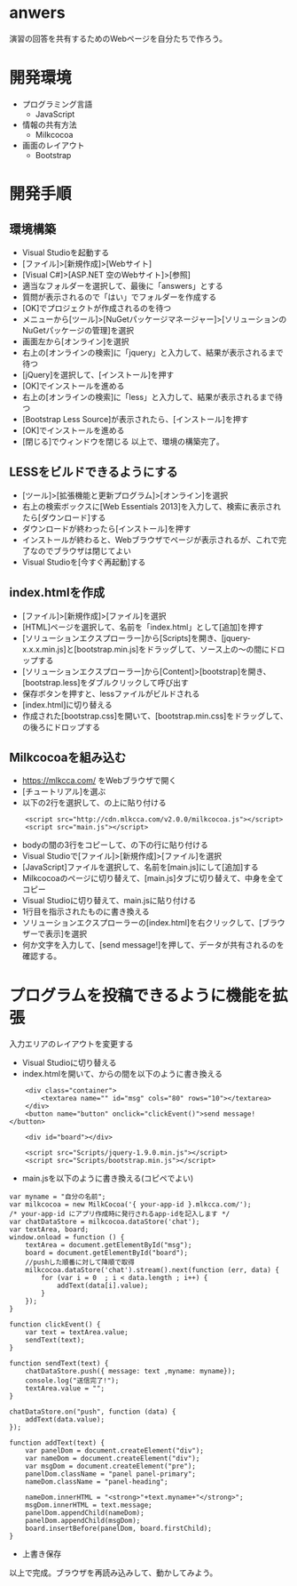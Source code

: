 # anwers
演習の回答を共有するためのWebページを自分たちで作ろう。

# 開発環境
- プログラミング言語
    - JavaScript
- 情報の共有方法
    - Milkcocoa
- 画面のレイアウト
    - Bootstrap

# 開発手順
## 環境構築
- Visual Studioを起動する
- [ファイル]>[新規作成]>[Webサイト]
- [Visual C#]>[ASP.NET 空のWebサイト]>[参照]
- 適当なフォルダーを選択して、最後に「answers」とする
- 質問が表示されるので「はい」でフォルダーを作成する
- [OK]でプロジェクトが作成されるのを待つ
- メニューから[ツール]>[NuGetパッケージマネージャー]>[ソリューションのNuGetパッケージの管理]を選択
- 画面左から[オンライン]を選択
- 右上の[オンラインの検索]に「jquery」と入力して、結果が表示されるまで待つ
- [jQuery]を選択して、[インストール]を押す
- [OK]でインストールを進める
- 右上の[オンラインの検索]に「less」と入力して、結果が表示されるまで待つ
- [Bootstrap Less Source]が表示されたら、[インストール]を押す
- [OK]でインストールを進める
- [閉じる]でウィンドウを閉じる
以上で、環境の構築完了。

## LESSをビルドできるようにする
- [ツール]>[拡張機能と更新プログラム]>[オンライン]を選択
- 右上の検索ボックスに[Web Essentials 2013]を入力して、検索に表示されたら[ダウンロード]する
- ダウンロードが終わったら[インストール]を押す
- インストールが終わると、Webブラウザでページが表示されるが、これで完了なのでブラウザは閉じてよい
- Visual Studioを[今すぐ再起動]する


## index.htmlを作成
- [ファイル]>[新規作成]>[ファイル]を選択
- [HTML]ページを選択して、名前を「index.html」として[追加]を押す
- [ソリューションエクスプローラー]から[Scripts]を開き、[jquery-x.x.x.min.js]と[bootstrap.min.js]をドラッグして、ソース上の<body>～</body>の間にドロップする
- [ソリューションエクスプローラー]から[Content]>[bootstrap]を開き、[bootstrap.less]をダブルクリックして呼び出す
- 保存ボタンを押すと、lessファイルがビルドされる
- [index.html]に切り替える
- 作成された[bootstrap.css]を開いて、[bootstrap.min.css]をドラッグして、</title>の後ろにドロップする

## Milkcocoaを組み込む
- https://mlkcca.com/ をWebブラウザで開く
- [チュートリアル]を選ぶ
- 以下の2行を選択して、</head>の上に貼り付ける
```
    <script src="http://cdn.mlkcca.com/v2.0.0/milkcocoa.js"></script>
    <script src="main.js"></script>
```
- bodyの間の3行をコピーして、<body>の下の行に貼り付ける
- Visual Studioで[ファイル]>[新規作成]>[ファイル]を選択
- [JavaScript]ファイルを選択して、名前を[main.js]にして[追加]する
- Milkcocoaのページに切り替えて、[main.js]タブに切り替えて、中身を全てコピー
- Visual Studioに切り替えて、main.jsに貼り付ける
- 1行目を指示されたものに書き換える
- ソリューションエクスプローラーの[index.html]を右クリックして、[ブラウザーで表示]を選択
- 何か文字を入力して、[send message!]を押して、データが共有されるのを確認する。

# プログラムを投稿できるように機能を拡張
入力エリアのレイアウトを変更する
- Visual Studioに切り替える
- index.htmlを開いて、<body>から</body>の間を以下のように書き換える
```
    <div class="container">
        <textarea name="" id="msg" cols="80" rows="10"></textarea>
    </div>
    <button name="button" onclick="clickEvent()">send message!</button>

    <div id="board"></div>

    <script src="Scripts/jquery-1.9.0.min.js"></script>
    <script src="Scripts/bootstrap.min.js"></script>
```
- main.jsを以下のように書き換える(コピペでよい)
```
var myname = "自分の名前";
var milkcocoa = new MilkCocoa('{ your-app-id }.mlkcca.com/');
/* your-app-id にアプリ作成時に発行されるapp-idを記入します */
var chatDataStore = milkcocoa.dataStore('chat');
var textArea, board;
window.onload = function () {
    textArea = document.getElementById("msg");
    board = document.getElementById("board");
    //pushした順番に対して降順で取得
    milkcocoa.dataStore('chat').stream().next(function (err, data) {
        for (var i = 0  ; i < data.length ; i++) {
            addText(data[i].value);
        }
    });
}

function clickEvent() {
    var text = textArea.value;
    sendText(text);
}

function sendText(text) {
    chatDataStore.push({ message: text ,myname: myname});
    console.log("送信完了!");
    textArea.value = "";
}

chatDataStore.on("push", function (data) {
    addText(data.value);
});

function addText(text) {
    var panelDom = document.createElement("div");
    var nameDom = document.createElement("div");
    var msgDom = document.createElement("pre");
    panelDom.className = "panel panel-primary";
    nameDom.className = "panel-heading";

    nameDom.innerHTML = "<strong>"+text.myname+"</strong>";
    msgDom.innerHTML = text.message;
    panelDom.appendChild(nameDom);
    panelDom.appendChild(msgDom);
    board.insertBefore(panelDom, board.firstChild);
}

```
- 上書き保存

以上で完成。ブラウザを再読み込みして、動かしてみよう。


